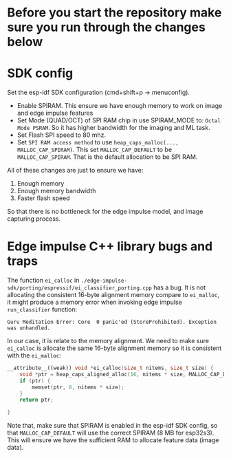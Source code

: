 # Before you start the repository make sure you run through the changes below

# SDK config
Set the esp-idf SDK configuration (cmd+shift+p -> menuconfig).

* Enable SPIRAM. This ensure we have enough memory to work on image and edge impulse features
* Set Mode (QUAD/OCT) of SPI RAM chip in use SPIRAM_MODE to: `Octal Mode PSRAM`. So it has higher bandwidth for the imaging and ML task.
* Set Flash SPI speed to 80 mhz.
* Set `SPI RAM access method` to use `heap_caps_malloc(..., MALLOC_CAP_SPIRAM)`. This set `MALLOC_CAP_DEFAULT` to be `MALLOC_CAP_SPIRAM`. That is the default allocation to be SPI RAM.

All of these changes are just to ensure we have:

1. Enough memory
2. Enough memory bandwidth
3. Faster flash speed

So that there is no bottleneck for the edge impulse model, and image capturing process.

# Edge impulse C++ library bugs and traps
The function `ei_calloc` in `./edge-impulse-sdk/porting/espressif/ei_classifier_porting.cpp` has a bug. It is not allocating the consistent 16-byte alignment memory compare to `ei_malloc`, it might produce a memory error when invoking edge impulse `run_classifier` function:

```
Guru Meditation Error: Core  0 panic'ed (StoreProhibited). Exception was unhandled.
```

In our case, it is relate to the memory alignment. We need to make sure `ei_calloc` is allocate the same 16-byte alignment memory so it is consistent with the `ei_malloc`:

```c++
__attribute__((weak)) void *ei_calloc(size_t nitems, size_t size) {
    void *ptr = heap_caps_aligned_alloc(16, nitems * size, MALLOC_CAP_DEFAULT);
    if (ptr) {
        memset(ptr, 0, nitems * size);
    }
    return ptr;

}
```

Note that, make sure that SPIRAM is enabled in the esp-idf SDK config, so that `MALLOC_CAP_DEFAULT` will use the correct SPIRAM (8 MB for esp32s3). This will ensure we have the sufficient RAM to allocate feature data (image data).